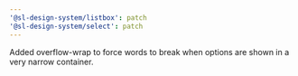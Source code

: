 ```yaml
---
'@sl-design-system/listbox': patch
'@sl-design-system/select': patch
---
```


Added overflow-wrap to force words to break when options are shown in a very narrow container.
